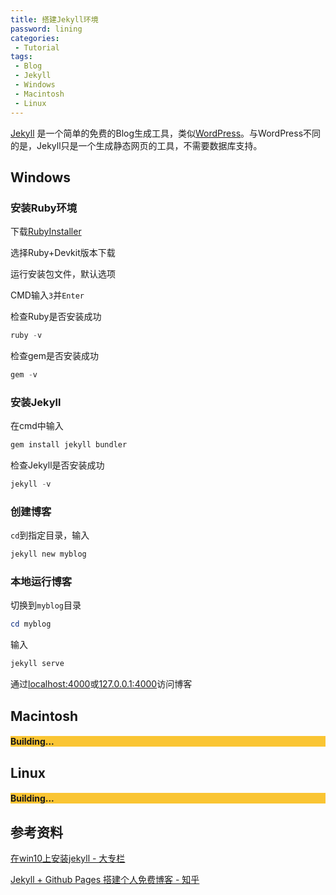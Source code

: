 ```yaml
---
title: 搭建Jekyll环境
password: lining
categories:
 - Tutorial
tags:
 - Blog
 - Jekyll
 - Windows
 - Macintosh
 - Linux
---
```


[Jekyll](https://jekyllrb.com/) 是一个简单的免费的Blog生成工具，类似[WordPress](https://wordpress.org/)。与WordPress不同的是，Jekyll只是一个生成静态网页的工具，不需要数据库支持。

<!--more-->

## Windows

### 安装Ruby环境

下载[RubyInstaller](https://rubyinstaller.org/downloads/)

选择Ruby+Devkit版本下载

运行安装包文件，默认选项

CMD输入`3`并`Enter`

检查Ruby是否安装成功

```powershell
ruby -v
```

检查gem是否安装成功

```powershell
gem -v
```

### 安装Jekyll

在cmd中输入

```powershell
gem install jekyll bundler
```

检查Jekyll是否安装成功

```powershell
jekyll -v
```

### 创建博客

`cd`到指定目录，输入

```powershell
jekyll new myblog
```

### 本地运行博客

切换到`myblog`目录

```powershell
cd myblog
```

输入

```powershell
jekyll serve
```

通过[localhost:4000](http://localhost:4000)或[127.0.0.1:4000](http://127.0.0.1:4000)访问博客

## Macintosh

<div class="hero hero--center" style="background-color: #FAC533;">   <div class="hero__content">     <h4>Building...</h4>   </div> </div>

## Linux

<div class="hero hero--center" style="background-color: #FAC533;">   <div class="hero__content">     <h4>Building...</h4>   </div> </div>

## 参考资料

[在win10上安装jekyll - 大专栏](https://www.dazhuanlan.com/2019/12/17/5df7d01479d37/)

[Jekyll + Github Pages 搭建个人免费博客 - 知乎](https://zhuanlan.zhihu.com/p/87225594)